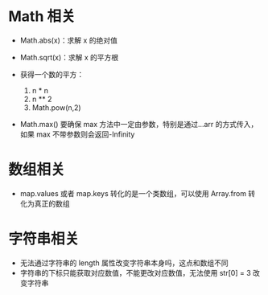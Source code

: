 <!--
 * @Descripttion: 记录一下有些遗忘的API，笔试时忘记很尴尬
 * @Author: ycc
 * @Date: 2022-02-11 16:02:37
 * @LastEditTime: 2022-04-19 20:49:45
-->

# Math 相关

- Math.abs(x)：求解 x 的绝对值
- Math.sqrt(x)：求解 x 的平方根

- 获得一个数的平方：

  1. n \* n
  2. n \*\* 2
  3. Math.pow(n,2)

- Math.max()
  要确保 max 方法中一定由参数，特别是通过...arr 的方式传入，如果 max 不带参数则会返回-Infinity

# 数组相关

- map.values 或者 map.keys 转化的是一个类数组，可以使用 Array.from 转化为真正的数组

# 字符串相关

- 无法通过字符串的 length 属性改变字符串本身吗，这点和数组不同
- 字符串的下标只能获取对应数值，不能更改对应数值，无法使用 str[0] = 3 改变字符串
